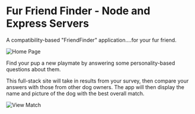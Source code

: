# Fur Friend Finder - Node and Express Servers

A compatibility-based "FriendFinder" application....for your fur friend.

![Home Page](/assets/images/home_page.png)

Find your pup a new playmate by answering some personality-based questions about them.

This full-stack site will take in results from your survey, then compare your answers with those from other dog owners. The app will then display the name and picture of the dog with the best overall match. 

![View Match](/assets/images/view-match.png)